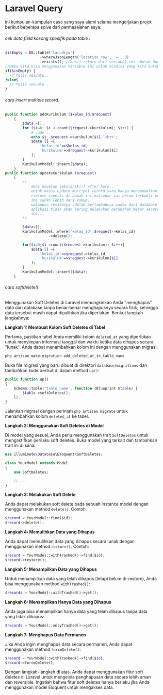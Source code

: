 # Laravel Query

ini kumpulan-kumpulan case yang saya alami selama mengerjakan projet berikut beberapa solve dari permasalahan saya:

###### cek data field kosong spesifik pada table :

```php
$isEmpty = DB::table('laundrys')
                ->whereJsonLength('location_now', '=', 0)
                ->exists(); //hasil return dari variabel ini adalah boolean
//maka kita bisa menggunakan variable ini untuk kondisi yang kita butuhkan
if($isEmpty) {
  // tulis sesuatu..
}else{
  // tulis sesuatu..
}
```

###### cara insert multiple record.

```php
public function addKurikulum ($kelas_id,$request)
    {
        $data =[];
        for ($i=0; $i < count($request->kurikulum); $i++) {
            # code...
            echo $i .$request->kurikulum[$i].'<br>';
            $data [] =[
                'kelas_id'=>$kelas_id,
                'kurikulum'=>$request->kurikulum[$i]
            ];
        }
        KurikulumModel::insert($data);
    }
public function updateKurikulum ($request)
    {
        /*
            dear develop sekolahskill after here..
            untuk kasus update multipel record yang hanya mengandalkan single column table disarankan melakukan
            rselove seperti di bawah ini,walaupun ini belum terbukti work it untuk di setiap project, tapi
            ini sudah lebih dari cukup,
            walaupun resikonya adalah bertambahnya index dari database itu sendiri tapi bisa di pastikan beberapa
            aplikasi tidak akan sering melakukan perubahan besar secara terus menerus untuk kasus multple recoerd seperti kasus
            ini..
        */

        $data=[];
        KurikulumModel::where('kelas_id',$request->kelas_id)
                    ->delete();

        for($i=0;$i <count($request->kurikulum); $i++){
            $data [] =[
                'kelas_id'=>$request->kelas_id,
                'kurikulum'=>$request->kurikulum[$i]
            ];
        }
        KurikulumModel::insert($data);
    }
```

###### cara softdelete()

Menggunakan Soft Deletes di Laravel memungkinkan Anda "menghapus" data dari database tanpa benar-benar menghapusnya secara fisik, sehingga data tersebut masih dapat dipulihkan jika diperlukan. Berikut langkah-langkahnya:

**Langkah 1: Membuat Kolom Soft Deletes di Tabel**

Pertama, pastikan tabel Anda memiliki kolom `deleted_at` yang diperlukan untuk menyimpan informasi tanggal dan waktu ketika data dihapus secara "lunak". Anda dapat menambahkan kolom ini dengan menggunakan migrasi:

```bash
php artisan make:migration add_deleted_at_to_table_name
```

Buka file migrasi yang baru dibuat di direktori `database/migrations` dan tambahkan kode berikut di dalam method `up()`:

```php
public function up()
{
    Schema::table('table_name', function (Blueprint $table) {
        $table->softDeletes();
    });
}
```

Jalankan migrasi dengan perintah `php artisan migrate` untuk menambahkan kolom `deleted_at` ke tabel.

**Langkah 2: Menggunakan Soft Deletes di Model**

Di model yang sesuai, Anda perlu menggunakan trait `SoftDeletes` untuk mengaktifkan perilaku soft deletes. Buka model yang terkait dan tambahkan trait ini di sana:

```php
use Illuminate\Database\Eloquent\SoftDeletes;

class YourModel extends Model
{
    use SoftDeletes;

    // ...
}
```

**Langkah 3: Melakukan Soft Delete**

Anda dapat melakukan soft delete pada sebuah instance model dengan menggunakan method `delete()`. Contoh:

```php
$record = YourModel::find($id);
$record->delete();
```

**Langkah 4: Memulihkan Data yang Dihapus**

Anda dapat memulihkan data yang dihapus secara lunak dengan menggunakan method `restore()`. Contoh:

```php
$record = YourModel::withTrashed()->find($id);
$record->restore();
```

**Langkah 5: Menampilkan Data yang Dihapus**

Untuk menampilkan data yang telah dihapus (tetapi belum di-restore), Anda bisa menggunakan method `withTrashed()`:

```php
$records = YourModel::withTrashed()->get();
```

**Langkah 6: Menampilkan Hanya Data yang Dihapus**

Anda juga bisa menampilkan hanya data yang telah dihapus tanpa data yang tidak dihapus:

```php
$records = YourModel::onlyTrashed()->get();
```

**Langkah 7: Menghapus Data Permanen**

Jika Anda ingin menghapus data secara permanen, Anda dapat menggunakan method `forceDelete()`:

```php
$record = YourModel::withTrashed()->find($id);
$record->forceDelete();
```

Dengan langkah-langkah di atas, Anda dapat menggunakan fitur soft deletes di Laravel untuk mengelola penghapusan data secara lebih aman dan reversible. Ingatlah bahwa fitur soft deletes hanya berlaku jika Anda menggunakan model Eloquent untuk mengakses data.
